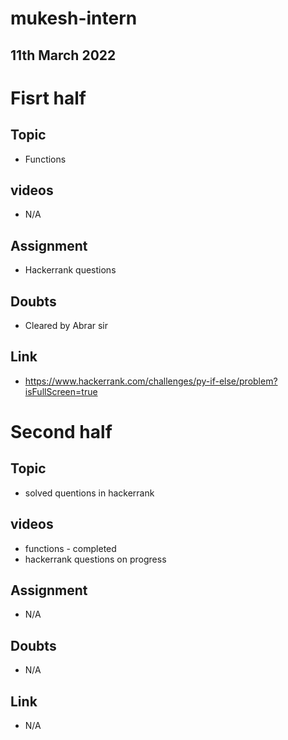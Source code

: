 # mukesh-intern

## 11th March 2022

# Fisrt half

## Topic

- Functions

## videos
- N/A
## Assignment
- Hackerrank questions

## Doubts
- Cleared by Abrar sir

## Link
- https://www.hackerrank.com/challenges/py-if-else/problem?isFullScreen=true
# Second half

## Topic
- solved quentions in hackerrank


## videos
 - functions - completed
 - hackerrank questions on progress

 ## Assignment
 - N/A
 ## Doubts
 - N/A
 ## Link
 - N/A 


 
